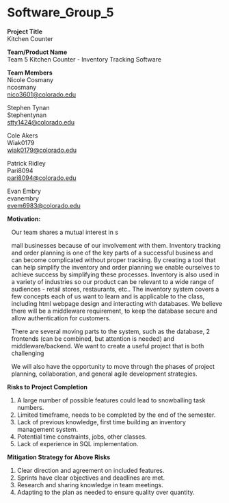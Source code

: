 # Software_Group_5

**Project Title** <br>
Kitchen Counter

**Team/Product Name** <br>
Team 5
Kitchen Counter - Inventory Tracking Software

**Team Members** <br>
Nicole Cosmany <br>
ncosmany <br>
nico3601@colorado.edu

Stephen Tynan <br>
Stephentynan <br>
stty1424@colorado.edu

Cole Akers <br>
Wiak0179 <br>
wiak0179@colorado.edu

Patrick Ridley <br>
Pari8094 <br>
pari8094@colorado.edu

Evan Embry <br>
evanembry <br>
evem6983@colorado.edu


**Motivation:**

<div style="margin-left: 10px;">
    <p>
Our team shares a mutual interest in s<p>mall businesses because of our involvement with them. Inventory tracking and order planning is one of the key parts of a successful business and can become complicated without proper tracking. By creating a tool that can help simplify the inventory and order planning we enable ourselves to achieve success by simplifying these processes. Inventory is also used in a variety of industries so our product can be relevant to a wide range of audiences - retail stores, restaurants, etc.. The inventory system covers a few concepts each of us want to learn and is applicable to the class, including html webpage design and interacting with databases. We believe there will be a middleware requirement, to keep the database secure and allow authentication for customers. 
    </p>
    <p>
There are several moving parts to the system, such as the database, 2 frontends (can be combined, but attention is needed) and middleware/backend. We want to create a useful project that is both challenging
    </p>
    <p>
We will also have the opportunity to move through the phases of project planning, collaboration, and general agile development strategies.
    </p>
</div>

**Risks to Project Completion**  

1. A large number of possible features could lead to snowballing task numbers.  
2. Limited timeframe, needs to be completed by the end of the semester.  
3. Lack of previous knowledge, first time building an inventory management system.  
4. Potential time constraints, jobs, other classes.  
5. Lack of experience in SQL implementation.  

**Mitigation Strategy for Above Risks**  

1. Clear direction and agreement on included features.  
2. Sprints have clear objectives and deadlines are met.  
3. Research and sharing knowledge in team meetings.  
4. Adapting to the plan as needed to ensure quality over quantity.  


